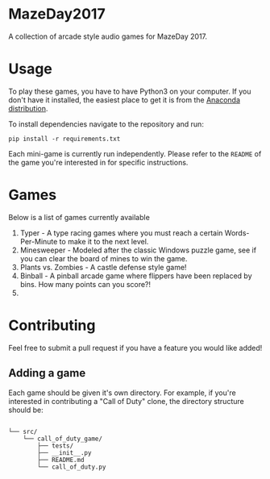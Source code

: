 # MazeDay2017

A collection of arcade style audio games for MazeDay 2017.

# Usage

To play these games, you have to have Python3 on your computer. If you don't have it installed, the easiest place to get it is from the [Anaconda distribution](https://www.continuum.io/downloads).

To install dependencies navigate to the repository and run:

```
pip install -r requirements.txt
```

Each mini-game is currently run independently. Please refer to the `README` of the game you're interested in for specific instructions.

# Games

Below is a list of games currently available

1. Typer - A type racing games where you must reach a certain Words-Per-Minute to make it to the next level.
2. Minesweeper - Modeled after the classic Windows puzzle game, see if you can clear the board of mines to win the game.
3. Plants vs. Zombies - A castle defense style game!
4. Binball - A pinball arcade game where flippers have been replaced by bins. How many points can you score?!
5.

# Contributing

Feel free to submit a pull request if you have a feature you would like added!

## Adding a game
Each game should be given it's own directory. For example, if you're interested in contributing a "Call of Duty" clone, the directory structure should be:
```

└── src/
    └── call_of_duty_game/
        ├── tests/
        ├── __init__.py
        ├── README.md
        └── call_of_duty.py

```
